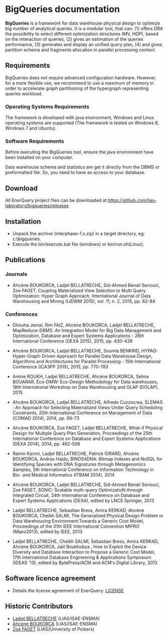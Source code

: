 # BigQueries documentation

**BigQueries** is a framework for data warehouse physical design to optimize big number of analytical queries. It is a modular tool, that can: (1) offers DBA the possibility to select different optimization structures (MV, HDP), based on the interaction of queries, (2) gives an estimation of the queries performance, (3) generates and display an unified query plan, (4) and gives partition schema and fragments allocation in parallel processing context.

## Requirements

BigQueries does not require advanced configuration hardware. However, for a more flexible use, we recommend to use a maximum of memory in order to accelerate graph partitioning of the hypergraph representing queries workload.

### Operating Systems Requirements

The framework is developed with java environment, Windows and Linux operating systems are supported (The framework is tested on Windows 8, Windows 7 and Ubuntu).

### Software Requirements

Before executing the BigQueries tool, ensure the java environment have been installed on your computer.

Data warehouse schema and statistics are get it directly from the DBMS or preformatted file. So, you need to have an access to your database.

## Download

All EnerQuery project files can be downloaded at https://github.com/lias-laboratory/bigqueries/releases

## Installation

* Unpack the archive (interphase-1.x.zip) in a target directory, eg: c:\bigqueries.
* Execute the bin/execute.bat file (windows) or bin/run.sh(Linux).

## Publications

### Journals

* Ahcène BOUKORCA, Ladjel BELLATRECHE, Sid-Ahmed Benali Senouci, Zoe FAGET, Coupling Materialized View Selection to Multi Query Optimization: Hyper Graph Approach, International Journal of Data Warehousing and Mining (IJDWM 2015), vol. 11, n. 2, 2015, pp. 62-84

### Conferences

* Dhouha Jemal, Rim FAIZ, Ahcène BOUKORCA, Ladjel BELLATRECHE, MapReduce-DBMS: An Integration Model for Big Data Management and Optimization, Database and Expert Systems Applications - 26th International Conference (DEXA 2015), 2015, pp. 430-439

* Ahcène BOUKORCA, Ladjel BELLATRECHE, Soumia BENKRID, HYPAD: Hyper-Graph-Driven Approach for Parallel Data Warehouse Design, Algorithms and Architectures for Parallel Processing - 15th International Conference (ICA3PP 2015), 2015, pp. 770-783

* Amine ROUKH, Ladjel BELLATRECHE, Ahcène BOUKORCA, Selma BOUARAR, Eco-DMW: Eco-Design Methodology for Data warehouses, 18th International Workshop on Data Warehousing and OLAP (DOLAP), 2015

* Ahcène BOUKORCA, Ladjel BELLATRECHE, Alfredo Cuzzocrea, SLEMAS : An Approach for Selecting Materialized Views Under Query Scheduling Constraints, 20th International Conference on Management of Data (COMAD 2014), 2014, pp. 66-73

* Ahcène BOUKORCA, Zoe FAGET, Ladjel BELLATRECHE, What-if Physical Design for Multiple Query Plan Generation, Proceedings of the 25th International Conference on Database and Expert Systems Applications (DEXA 2014), 2014, pp. 492-506

* Ramin Karimi, Ladjel BELLATRECHE, Patrick GIRARD, Ahcène BOUKORCA, Andras Hajdu, BINOS4DNA: Bitmap Indexes and NoSQL for Identifying Species with DNA Signatures through Metagenomics Samples, 5th International Conference on Information Technology in Bio- and Medical Informatics (ITBAM 2014), 2014

* Ahcène BOUKORCA, Ladjel BELLATRECHE, Sid-Ahmed Benali Senouci, Zoe FAGET, SONIC: Scalable multi-query OptimizatioN through Integrated Circuit, 24th International Conference on Database and Expert Systems Applications (DEXA), edited by LNCS Springer, 2013

* Ladjel BELLATRECHE, Sebastian Bress, Amira KERKAD, Ahcène BOUKORCA, Cheikh SALMI, The Generalized Physical Design Problem in Data Warehousing Environment:Towards a Generic Cost Model, Proceedings of the 31th IEEE International Convention MIPRO (Mipro2013), edited by IEEE, 2013

* Ladjel BELLATRECHE, Cheikh SALMI, Sebastian Bress, Amira KERKAD, Ahcène BOUKORCA, Jalil Boukhobza , How to Exploit the Device Diversity and Database Interaction to Propose a Generic Cost Model, 17th International Database Engineering & Applications Symposium (IDEAS '13), edited by BytePress/ACM and ACM's Digital Library, 2013

## Software licence agreement

* Details the license agreement of EnerQuery: [LICENSE](LICENSE)

## Historic Contributors

* [Ladjel BELLATRECHE](https://www.lias-lab.fr/members/bellatreche/) (LIAS/ISAE-ENSMA)
* [Ahcene BOUKORCA](https://www.lias-lab.fr/members/ahceneboukorca/) (LIAS/ISAE-ENSMA)
* [Zoé FAGET](https://www.lias-lab.fr/members/zoefaget/) (LIAS/University of Poitiers)
    
